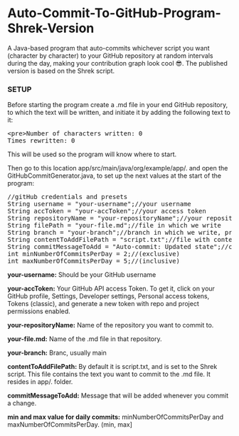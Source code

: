 # Auto-Commit-To-GitHub-Program-Shrek-Version
A Java-based program that auto-commits whichever script you want (character by character) to your GitHub repository at random intervals during the day, making your contribution graph look cool 😎. The published version is based on the Shrek script.
<h3>SETUP</h3>
Before starting the program create a .md file in your end GitHub repository, to which the text will be written, and initiate it by adding the following text to it:
<pre>&lt;pre&gt;Number of characters written: 0
Times rewritten: 0</pre>
This will be used so the program will know where to start.

Then go to this location app/src/main/java/org/example/app/. and open the GitHubCommitGenerator.java, to set up the next values at the start of the program:
<pre>//gitHub credentials and presets
String username = "your-username";//your username
String accToken = "your-accToken";//your access token
String repositoryName = "your-repositoryName";//your repository name
String filePath = "your-file.md";//file in which we write
String branch = "your-branch";//branch in which we write, prob. main
String contentToAddFilePath = "script.txt";//file with content to add, def. script.txt
String commitMessageToAdd = "Auto-commit: Updated state";//commit message
int minNumberOfCommitsPerDay = 2;//(exclusive)
int maxNumberOfCommitsPerDay = 5;//(inclusive)</pre>
<b>your-username:</b> Should be your GitHub username

<b>your-accToken:</b> Your GitHub API access Token. To get it, click on your GitHub profile, Settings, Developer settings, Personal access tokens, Tokens (classic), and generate a new token with repo and project permissions enabled.

<b>your-repositoryName:</b> Name of the repository you want to commit to.

<b>your-file.md:</b> Name of the .md file in that repository.

<b>your-branch:</b> Branc, usually main

<b>contentToAddFilePath:</b> By default it is script.txt, and is set to the Shrek script. This file contains the text you want to commit to the .md file. It resides in app/. folder.

<b>commitMessageToAdd:</b> Message that will be added whenever you commit a change.

<b>min and max value for daily commits:</b> minNumberOfCommitsPerDay and maxNumberOfCommitsPerDay. (min, max]
